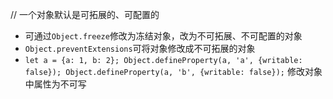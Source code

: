 // 一个对象默认是可拓展的、可配置的
- 可通过`Object.freeze`修改为冻结对象，改为不可拓展、不可配置的对象
- `Object.preventExtensions`可将对象修改成不可拓展的对象
- `let a = {a: 1, b: 2}; Object.defineProperty(a, 'a', {writable: false}); Object.defineProperty(a, 'b', {writable: false});` 修改对象中属性为不可写